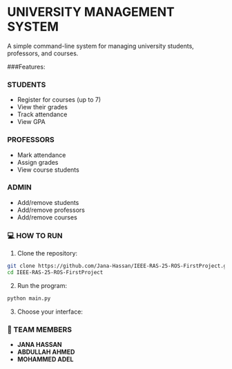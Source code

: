 # UNIVERSITY MANAGEMENT SYSTEM 
A simple command-line system for managing university students, professors, and courses.

###Features:

###  STUDENTS
- Register for courses (up to 7)
- View their grades
- Track attendance
- View GPA

###  PROFESSORS
- Mark attendance
- Assign grades
- View course students

###  ADMIN
- Add/remove students
- Add/remove professors
- Add/remove courses


### :computer: HOW TO RUN

1. Clone the repository:
```bash
git clone https://github.com/Jana-Hassan/IEEE-RAS-25-ROS-FirstProject.git
cd IEEE-RAS-25-ROS-FirstProject
```

2. Run the program:
```bash
python main.py
```

3. Choose your interface:


### :busts_in_silhouette: TEAM MEMBERS

- **JANA HASSAN**
- **ABDULLAH AHMED**
- **MOHAMMED ADEL**
